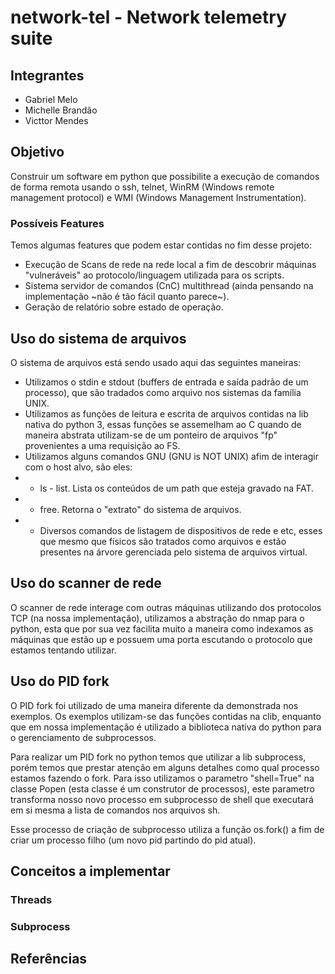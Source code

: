 # network-tel - Network telemetry suite

## Integrantes

* Gabriel Melo
* Michelle Brandão
* Victtor Mendes

## Objetivo

Construir um software em python que possibilite a execução de comandos de forma remota usando o ssh, telnet, WinRM (Windows remote management protocol) e WMI (Windows Management Instrumentation).

### Possíveis Features

Temos algumas features que podem estar contidas no fim desse projeto:
* Execução de Scans de rede na rede local a fim de descobrir máquinas "vulneráveis" ao protocolo/linguagem utilizada para os scripts.
* Sistema servidor de comandos (CnC) multithread (ainda pensando na implementação ~não é tão fácil quanto parece~).
* Geração de relatório sobre estado de operação.

## Uso do sistema de arquivos

O sistema de arquivos está sendo usado aqui das seguintes maneiras:
* Utilizamos o stdin e stdout (buffers de entrada e saída padrão de um processo), que são tradados como arquivo nos sistemas da família UNIX.
* Utilizamos as funções de leitura e escrita de arquivos contidas na lib nativa do python 3, essas funções se assemelham ao C quando de maneira abstrata utilizam-se de um ponteiro de arquivos "fp" provenientes a uma requisição ao FS.
* Utilizamos alguns comandos GNU (GNU is NOT UNIX) afim de interagir com o host alvo, são eles:
* * ls - list. Lista os conteúdos de um path que esteja gravado na FAT.
* * free. Retorna o "extrato" do sistema de arquivos.
* * Diversos comandos de listagem de dispositivos de rede e etc, esses que mesmo que físicos são tratados como arquivos e estão presentes na árvore gerenciada pelo sistema de arquivos virtual.

## Uso do scanner de rede

O scanner de rede interage com outras máquinas utilizando dos protocolos TCP (na nossa implementação), utilizamos a abstração do nmap para o python, esta que por sua vez facilita muito a maneira como indexamos as máquinas que estão up e possuem uma porta escutando o protocolo que estamos tentando utilizar.

## Uso do PID fork

O PID fork foi utilizado de uma maneira diferente da demonstrada nos exemplos. Os exemplos utilizam-se das funções contidas na clib, enquanto que em nossa implementação é utilizado a biblioteca nativa do python para o gerenciamento de subprocessos.

Para realizar um PID fork no python temos que utilizar a lib subprocess, porém temos que prestar atenção em alguns detalhes como qual processo estamos fazendo o fork. Para isso utilizamos o parametro "shell=True" na classe Popen (esta classe é um construtor de processos), este parametro transforma nosso novo processo em subprocesso de shell que executará em si mesma a lista de comandos nos arquivos sh.

Esse processo de criação de subprocesso utiliza a função os.fork() a fim de criar um processo filho (um novo pid partindo do pid atual).

## Conceitos a implementar

### Threads


### Subprocess


## Referências


